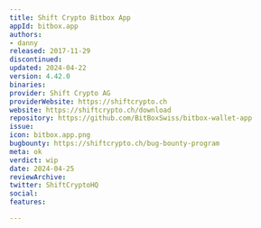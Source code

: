 ```yaml
---
title: Shift Crypto Bitbox App
appId: bitbox.app
authors:
- danny
released: 2017-11-29
discontinued: 
updated: 2024-04-22
version: 4.42.0
binaries: 
provider: Shift Crypto AG
providerWebsite: https://shiftcrypto.ch
website: https://shiftcrypto.ch/download
repository: https://github.com/BitBoxSwiss/bitbox-wallet-app
issue: 
icon: bitbox.app.png
bugbounty: https://shiftcrypto.ch/bug-bounty-program
meta: ok
verdict: wip
date: 2024-04-25
reviewArchive: 
twitter: ShiftCryptoHQ
social: 
features: 

---
```


